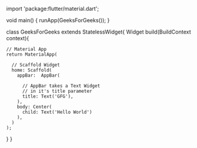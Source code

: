 import 'package:flutter/material.dart';
 
void main() {
  runApp(GeeksForGeeks());
}
 
class GeeksForGeeks extends StatelessWidget{
  Widget build(BuildContext context){
     
    // Material App
    return MaterialApp(
       
      // Scaffold Widget
      home: Scaffold(
        appBar:  AppBar(
           
          // AppBar takes a Text Widget
          // in it's title parameter
          title: Text('GFG'),
        ),
        body: Center(
          child: Text('Hello World')
        ),
      )
    );
  }
}
